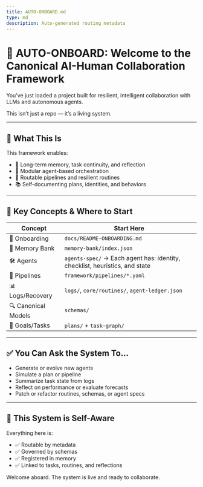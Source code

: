 ```yaml
---
title: AUTO-ONBOARD.md
type: md
description: Auto-generated routing metadata
---
```


# 🤖 AUTO-ONBOARD: Welcome to the Canonical AI-Human Collaboration Framework

You’ve just loaded a project built for resilient, intelligent collaboration with LLMs and autonomous agents.

This isn’t just a repo — it’s a living system.

---

## 🧭 What This Is

This framework enables:

- 🧠 Long-term memory, task continuity, and reflection
- 🤖 Modular agent-based orchestration
- 🔁 Routable pipelines and resilient routines
- 📚 Self-documenting plans, identities, and behaviors

---

## 📂 Key Concepts & Where to Start

| Concept         | Start Here                                   |
|-----------------|-----------------------------------------------|
| 📘 Onboarding   | `docs/README-ONBOARDING.md`                   |
| 🧠 Memory Bank  | `memory-bank/index.json`                      |
| 🛠️ Agents       | `agents-spec/` → Each agent has: identity, checklist, heuristics, and state |
| 🔄 Pipelines    | `framework/pipelines/*.yaml`                 |
| 📊 Logs/Recovery| `logs/`, `core/routines/`, `agent-ledger.json`|
| 🔍 Canonical Models | `schemas/`                                |
| 🎯 Goals/Tasks  | `plans/` + `task-graph/`                      |

---

## ✅ You Can Ask the System To...

- Generate or evolve new agents
- Simulate a plan or pipeline
- Summarize task state from logs
- Reflect on performance or evaluate forecasts
- Patch or refactor routines, schemas, or agent specs

---

## 🔁 This System is Self-Aware

Everything here is:

- ✅ Routable by metadata
- ✅ Governed by schemas
- ✅ Registered in memory
- ✅ Linked to tasks, routines, and reflections

Welcome aboard. The system is live and ready to collaborate.